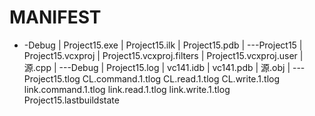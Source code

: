 # MANIFEST

* -Debug
|       Project15.exe
|       Project15.ilk
|       Project15.pdb
|
\---Project15
    |   Project15.vcxproj
    |   Project15.vcxproj.filters
    |   Project15.vcxproj.user
    |   源.cpp
    |
    \---Debug
        |   Project15.log
        |   vc141.idb
        |   vc141.pdb
        |   源.obj
        |
        \---Project15.tlog
                CL.command.1.tlog
                CL.read.1.tlog
                CL.write.1.tlog
                link.command.1.tlog
                link.read.1.tlog
                link.write.1.tlog
                Project15.lastbuildstate
